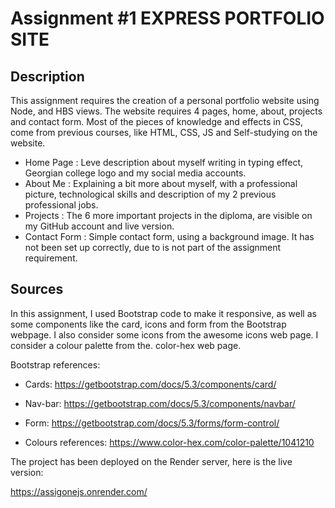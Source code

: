 <h1>Assignment #1 EXPRESS PORTFOLIO SITE </h1>

<h2>Description</h2>
This assignment requires the creation of a personal portfolio website using Node, and HBS views. The website requires 4 pages, home, about, projects and contact form.
Most of the pieces of knowledge and effects in CSS, come from previous courses, like HTML, CSS, JS and Self-studying on the website.

* Home Page : 
Leve description about myself writing in typing effect, Georgian college logo and my social media accounts.
* About Me :
Explaining a bit more about myself, with a professional picture, technological skills and description of my 2 previous professional jobs.
* Projects :
The 6 more important projects in the diploma, are visible on my GitHub account and live version.
* Contact Form :
Simple contact form, using a background image. It has not been set up correctly, due to is not part of the assignment requirement.

<h2>Sources </h2>
In this assignment, I used Bootstrap code to make it responsive, as well as some components like the card, icons and form from the Bootstrap webpage.
I also consider some icons from the awesome icons web page.
I consider a colour palette from the. color-hex web page.

Bootstrap references:
* Cards:
https://getbootstrap.com/docs/5.3/components/card/
* Nav-bar:
https://getbootstrap.com/docs/5.3/components/navbar/
* Form:
https://getbootstrap.com/docs/5.3/forms/form-control/

* Colours references:
https://www.color-hex.com/color-palette/1041210

The project has been deployed on the Render server, here is the live version:

https://assigonejs.onrender.com/
